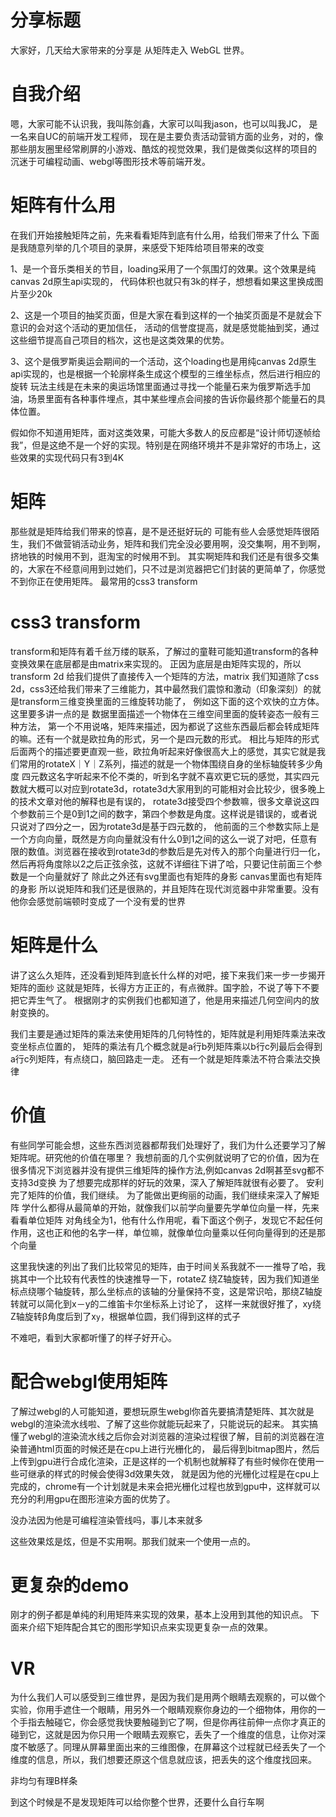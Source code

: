 # 分享标题
大家好，几天给大家带来的分享是 从矩阵走入 WebGL 世界。

# 自我介绍
嗯，大家可能不认识我，我叫陈剑鑫，大家可以叫我jason，也可以叫我JC，
是一名来自UC的前端开发工程师，
现在是主要负责活动营销方面的业务，对的，像那些朋友圈里经常刷屏的小游戏、酷炫的视觉效果，我们是做类似这样的项目的
沉迷于可编程动画、webgl等图形技术等前端开发。

# 矩阵有什么用
在我们开始接触矩阵之前，先来看看矩阵到底有什么用，给我们带来了什么
下面是我随意列举的几个项目的录屏，来感受下矩阵给项目带来的改变

1、是一个音乐类相关的节目，loading采用了一个氛围灯的效果。这个效果是纯canvas 2d原生api实现的，
代码体积也就只有3k的样子，想想看如果这里换成图片至少20k

2、这是一个项目的抽奖页面，但是大家在看到这样的一个抽奖页面是不是就会下意识的会对这个活动的更加信任，
活动的信誉度提高，就是感觉能抽到奖，通过这些细节提高自己项目的档次，这也是这类效果的优势。

3、这个是俄罗斯奥运会期间的一个活动，这个loading也是用纯canvas 2d原生api实现的，也是根据一个轮廓样条生成这个模型的三维坐标点，然后进行相应的旋转 玩法主线是在未来的奥运场馆里面通过寻找一个能量石来为俄罗斯选手加油，场景里面有各种事件埋点，其中某些埋点会间接的告诉你最终那个能量石的具体位置。

假如你不知道用矩阵，面对这类效果，可能大多数人的反应都是“设计师切逐帧给我”，但是这绝不是一个好的实现。特别是在网络环境并不是非常好的市场上，这些效果的实现代码只有3到4K

# 矩阵
那些就是矩阵给我们带来的惊喜，是不是还挺好玩的
可能有些人会感觉矩阵很陌生，我们不做营销活动业务，矩阵和我们完全没必要用啊，没交集啊，用不到啊，挤地铁的时候用不到，逛淘宝的时候用不到。
其实啊矩阵和我们还是有很多交集的，大家在不经意间用到过她们，只不过是浏览器把它们封装的更简单了，你感觉不到你正在使用矩阵。
最常用的css3 transform
# css3 transform
transform和矩阵有着千丝万缕的联系，了解过的童鞋可能知道transform的各种变换效果在底层都是由matrix来实现的。
正因为底层是由矩阵实现的，所以transform 2d 给我们提供了直接传入一个矩阵的方法，matrix
我们知道除了css 2d，css3还给我们带来了三维能力，其中最然我们震惊和激动（印象深刻）的就是transform三维变换里面的三维旋转功能了，
例如这下面的这个欢快的立方体。这里要多讲一点的是 数据里面描述一个物体在三维空间里面的旋转姿态一般有三种方法，
第一个不用说咯，矩阵来描述，因为都说了这些东西最后都会转成矩阵的嘛。还有一个就是欧拉角的形式，另一个是四元数的形式。
相比与矩阵的形式后面两个的描述要更直观一些，欧拉角听起来好像很高大上的感觉，其实它就是我们常用的rotateX｜Y｜Z系列，描述的就是一个物体围绕自身的坐标轴旋转多少角度
四元数这名字听起来不伦不类的，听到名字就不喜欢更它玩的感觉，其实四元数就大概可以对应到rotate3d，rotate3d大家用到的可能相对会比较少，很多晚上的技术文章对他的解释也是有误的，
rotate3d接受四个参数嘛，很多文章说这四个参数前三个是0到1之间的数字，第四个参数是角度。这样说是错误的，或者说只说对了四分之一，因为rotate3d是基于四元数的，
他前面的三个参数实际上是一个方向向量，既然是方向向量就没有什么0到1之间的这么一说了对吧，任意有限的数值。浏览器在接收到rotate3d的参数后是先对传入的那个向量进行归一化，
然后再将角度除以2之后正弦余弦，这就不详细往下讲了哈，只要记住前面三个参数是一个向量就好了
除此之外还有svg里面也有矩阵的身影
canvas里面也有矩阵的身影
所以说矩阵和我们还是很熟的，并且矩阵在现代浏览器中非常重要。没有他你会感觉前端顿时变成了一个没有爱的世界

# 矩阵是什么
讲了这么久矩阵，还没看到矩阵到底长什么样的对吧，接下来我们来一步一步揭开矩阵的面纱
这就是矩阵，长得方方正正的，有点微胖。国字脸，不说了等下不要把它弄生气了。
根据刚才的实例我们也都知道了，他是用来描述几何空间内的放射变换的。

我们主要是通过矩阵的乘法来使用矩阵的几何特性的，矩阵就是利用矩阵乘法来改变坐标点位置的，
矩阵的乘法有几个概念就是a行b列矩阵乘以b行c列最后会得到a行c列矩阵，有点绕口，脑回路走一走。
还有一个就是矩阵乘法不符合乘法交换律

# 价值
有些同学可能会想，这些东西浏览器都帮我们处理好了，我们为什么还要学习了解矩阵呢。研究他的价值在哪里？
我想前面的几个实例就说明了它的价值，因为在很多情况下浏览器并没有提供三维矩阵的操作方法,例如canvas 2d啊甚至svg都不支持3d变换
为了想要完成那样的好玩的效果，深入了解矩阵就很有必要了。
安利完了矩阵的价值，我们继续。
为了能做出更绚丽的动画，我们继续来深入了解矩阵
学什么都得从最简单的开始，就像我们以前学向量要先学单位向量一样，先来看看单位矩阵
对角线全为1，他有什么作用呢，看下面这个例子，发现它不起任何作用，这也正和他的名字一样，单位嘛，就像单位向量乘以任何向量得到的还是那个向量

这里我快速的列出了我们比较常见的矩阵，由于时间关系我就不一一推导了哈，我挑其中一个比较有代表性的快速推导一下，rotateZ
绕Z轴旋转，因为我们知道坐标点绕哪个轴旋转，那么坐标点的该轴的分量保持不变，这是常识哈，那绕Z轴旋转就可以简化到x－y的二维笛卡尔坐标系上讨论了，
这样一来就很好推了，xy绕Z轴旋转β角度后到了x`y`，根据单位圆，我们得到这样的式子

不难吧，看到大家都听懂了的样子好开心。

# 配合webgl使用矩阵
了解过webgl的人可能知道，要想玩原生webgl你首先要搞清楚矩阵、其次就是webgl的渲染流水线啦、了解了这些你就能玩起来了，只能说玩的起来。
其实搞懂了webgl的渲染流水线之后你会对浏览器的渲染过程很了解，目前的浏览器在渲染普通html页面的时候还是在cpu上进行光栅化的，
最后得到bitmap图片，然后上传到gpu进行合成化渲染，正是这样的一个机制也就解释了有些时候你在使用一些可继承的样式的时候会使得3d效果失效，
就是因为他的光栅化过程是在cpu上完成的，chrome有一个计划就是未来会把光栅化过程也放到gpu中，这样就可以充分的利用gpu在图形渲染方面的优势了。

没办法因为他是可编程渲染管线吗，事儿本来就多

这些效果炫是炫，但是不实用啊。那我们就来一个使用一点的。

# 更复杂的demo
刚才的例子都是单纯的利用矩阵来实现的效果，基本上没用到其他的知识点。
下面来介绍下矩阵配合其它的图形学知识点来实现更复杂一点的效果。

# VR 
为什么我们人可以感受到三维世界，是因为我们是用两个眼睛去观察的，可以做个实验，你用手遮住一个眼睛，用另外一个眼睛观察你身边的一个细物体，用你的一个手指去触碰它，你会感觉我快要触碰到它了啊，但是你再往前伸一点你才真正的碰到它，这就是因为你只用一个眼睛去观察它，丢失了一个维度的信息，让你对深度不敏感了。同理从屏幕里面出来的三维图像，在屏幕这个过程就已经丢失了一个维度的信息，所以，我们想要还原这个信息就应该，把丢失的这个维度找回来。

非均匀有理B样条

到这个时候是不是发现矩阵可以给你整个世界，还要什么自行车啊